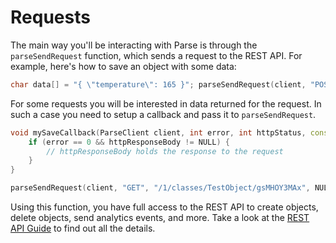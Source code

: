 # Requests

The main way you'll be interacting with Parse is through the `parseSendRequest` function, which sends a request to the REST API. For example, here's how to save an object with some data:

```cpp
char data[] = "{ \"temperature\": 165 }"; parseSendRequest(client, "POST", "/1/classes/Temperature", data, NULL);
```

For some requests you will be interested in data returned for the request. In such a case you need to setup a callback and pass it to `parseSendRequest`.

```cpp
void mySaveCallback(ParseClient client, int error, int httpStatus, const char* httpResponseBody) {
	if (error == 0 && httpResponseBody != NULL) {
		// httpResponseBody holds the response to the request
	}
}

parseSendRequest(client, "GET", "/1/classes/TestObject/gsMHOY3MAx", NULL, myCallback);
```

Using this function, you have full access to the REST API to create objects, delete objects, send analytics events, and more. Take a look at the [REST API Guide](/docs/rest) to find out all the details.

